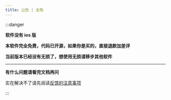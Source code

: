 ```yaml
---
title: 公告 | 全局
---
```


:::danger

**软件没有 ios 版**

**本软件完全免费，代码已开源，如果你是买的，直接退款加差评**

**当前版本已经没有无损了，想使用无损请移步其他软件**

---

**有什么问题请看完文档再问**

实在解决不了请先阅读[反馈的注意事项](../report/index.md)

:::
